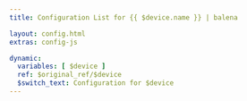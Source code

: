 ```yaml
---
title: Configuration List for {{ $device.name }} | balena

layout: config.html
extras: config-js

dynamic:
  variables: [ $device ]
  ref: $original_ref/$device
  $switch_text: Configuration for $device
---
```

